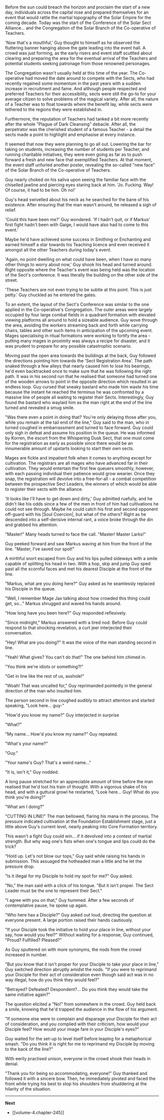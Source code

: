 
Before the sun could breach the horizon and proclaim the start of a new day, individuals across the capital rose and prepared themselves for an event that would rattle the martial topography of the Solar Empire for the coming decade. Today was the start of the Conference of the Solar Sect Alliance... and the Congregation of the Solar Branch of the Co-operative of Teachers.

'Now that's a mouthful,' Guy thought to himself as he observed the fluttering banner hanging above the gate leading into the event hall. A crowd was just forming, as the early risers and event staff scuttled about clearing and preparing the area for the eventual arrival of the Teachers and potential students seeking patronage from those renowned personages.

The Congregation wasn't usually held at this time of the year. The Co-operative had moved the date around to compete with the Sects, who had recently regained some momentum in the past years with a sudden increase in recruitment and fame. And although people respected and preferred Teachers for their accessibility, sects were still the go-to for your average citizen to solve problems of the magical variety. After all, the nature of a Teacher was to float towards where the benefit lay, while sects were tethered to the regions they were established in.

Furthermore, the reputation of Teachers had tanked a bit more recently after the whole "Plague of Dark Cleansing" debacle. After all, the perpetrator was the cherished student of a famous Teacher - a detail the sects made a point to highlight and emphasise at every instance.

It seemed that now they were planning to go all out. Lowering the bar for taking on students, increasing the number of students per Teacher, and running charitable initiatives, they were even going as far as to push forward a fresh and new face that exemplified Teachers. At that moment, the event staff unfurled another poster, revealing the so-called "new face" of the Solar Branch of the Co-operative of Teachers.

Guy nearly choked on his saliva upon seeing the familiar face with the chiselled jawline and piercing eyes staring back at him. 'Jo. Fucking. Way! Of course, it had to be him. Oh no!'

Guy's head swivelled about his neck as he searched for the bane of his existence. After ensuring that the man wasn't around, he released a sigh of relief.

'Could this have been me?' Guy wondered. 'If I hadn't quit, or if Markus' first fight hadn't been with Gaige, I would have also had to come to this event.'

Maybe he'd have achieved some success in Smithing or Enchanting and earned himself a star towards his Teaching licence and even received it amongst all the other Teachers during today's event.

'Again, no point dwelling on what could have been, when I have so many other things to worry about now,' Guy shook his head and turned around. Right opposite where the Teacher's event was being held was the location of the Sect's conference. It was literally the building on the other side of the street.

'These Teachers are not even trying to be subtle at this point. This is just petty.' Guy chuckled as he entered the gates.

To an extent, the layout of the Sect's Conference was similar to the one applied in the Co-operative's Congregation. The outer areas were largely occupied by four large combat fields in a quadrant formation with elevated viewing platforms all around to hold a sizeable audience. Guy wove through the area, avoiding the workers streaming back and forth while carrying chairs, tables and other such items in anticipation of the upcoming event. Mages specialising in ritual formations were working to fortify the area - putting many mages in proximity was always a recipe for disaster, and it was prudent to prepare for any possible catastrophic scenario.

Moving past the open area towards the buildings at the back, Guy followed the directions pointing him towards the 'Sect Registration Area'. The path snaked through a few alleys that nearly caused him to lose his bearings, he'd even backtracked once to make sure that he was following the right path. It was in his second run that he realised that someone had turned one of the wooden arrows to point in the opposite direction which resulted in an endless loop. Guy cursed that sneaky bastard who made him waste his time because the instant he reached the terminus he was confronted by a massive line of people all waiting to register their Sects. Interestingly, Guy found the bastard who waylaid him as the man right at the end of the line turned and revealed a smug smile.

"Was there even a point in doing that? You're only delaying those after you, while you remain at the tail end of the line," Guy said to the man, who in turned coughed in embarrassment and turned to face forward. Guy could only sigh in defeat and assume his position in the queue. He was informed by Korren, the escort from the Whispering Dusk Sect, that one must come for the registration as early as possible since there would be an innumerable amount of upstarts looking to start their own sects.

Mages are fickle and impatient folk when it comes to anything except for cultivation. The registrars are all mages who have advanced far in their cultivation. They would entertain the first few queuers smoothly, however, with each passing individual their patience would grow wearier. Once they snap, the registration will devolve into a free-for-all - a combat competition between the prospective Sect Leaders, the winners of which would be able to register their sects with the alliance.

'It looks like I'll have to get down and dirty,' Guy admitted ruefully, and he didn't like his odds since a few of the men in front of him had cultivations he could not see through. Maybe he could catch his first and second opponent off-guard with his |Soul Coercion|, but what of the others? Right as he descended into a self-derisive internal rant, a voice broke through the din and grabbed his attention.

"Master!" Many heads turned to face the call. "Master! Master Larks!"

Guy peeked forward and saw Markus waving at him from the front of the line. "Master, I've saved our spot!"

A mirthful snort escaped from Guy and his lips pulled sideways with a smile capable of splitting his head in two. With a hop, skip and jump Guy sped past all the scornful faces and met his dearest Disciple at the front of the line.

"Markus, what are you doing here?" Guy asked as he seamlessly replaced his Disciple in the queue.

"Well, I remember Mage Jax talking about how crowded this thing could get, so..." Markus shrugged and waved his hands around.

"How long have you been here?" Guy responded reflexively.

"Since midnight," Markus answered with a tired nod. Before Guy could respond to that shocking revelation, a curt jeer interjected their conversation.

"Hey! What are you doing?" It was the voice of the man standing second in line.

"Yeah! What gives? You can't do that!" The one behind him chimed in.

"You think we're idiots or something?!"

"Get in line like the rest of us, asshole!"

"Woah! That was uncalled for," Guy reprimanded pointedly in the general direction of the man who insulted him.

The person second in line coughed audibly to attract attention and started speaking, "Look here... guy-"

"How'd you know my name?" Guy interjected in surprise

"What?"

"My name... How'd you know my name?" Guy repeated.

"What's your name?"

"Guy."

"Your name's Guy? That's a weird name..."

"It is, isn't it," Guy nodded.

A long pause stretched for an appreciable amount of time before the man realised that he'd lost his train of thought. With a vigorous shake of his head, and with a guttural growl he restarted, "Look here... Guy! What do you think you're doing?"

"What am I doing?"

"CUTTING IN LINE!" The man bellowed, flaring his mana in the process. The pressure indicated cultivation at the Foundation Establishment stage, just a little above Guy's current level, nearly peaking into Core Formation territory.

This wasn't a fight Guy could win... if it devolved into a contest of martial strength. But why wag one's fists when one's tongue and lips could do the trick?

"Hold up. Let's not blow our tops," Guy said while raising his hands in submission. This assuaged the hotheaded man a little and he let the pressure drop.

"Is it illegal for my Disciple to hold my spot for me?" Guy asked.

"No," the man said with a click of his tongue. "But it isn't proper. The Sect Leader must be the one to represent their Sect."

"I agree with you on that," Guy hummed. After a few seconds of contemplative pause, he spoke up again.

"Who here has a Disciple?" Guy asked out loud, directing the question at everyone present. A large portion raised their hands cautiously.

"If your Disciple took the initiative to hold your place in line, without your say, how would you feel?" Without waiting for a response, Guy continued, "Proud? Fulfilled? Pleased?"

As Guy sputtered on with more synonyms, the nods from the crowd increased in number.

"But you know that it isn't proper for your Disciple to take your place in line," Guy switched direction abruptly amidst the nods. "If you were to reprimand your Disciple for their act of consideration even though said act was in no way illegal, how do you think they would feel?"

"Betrayed? Defeated? Despondent?... Do you think they would take the same initiative again?"

The question elicited a "No!" from somewhere in the crowd. Guy held back a smile, knowing that he'd trapped the audience in the flow of his argument.

"If someone else were to complain and disparage your Disciple for their act of consideration, and you complied with their criticism, how would your Disciple feel? How would your image fare in your Disciple's eyes?"

Guy waited for the set-up to level itself before leaping for a metaphorical smash. "Do you think it is right for me to reprimand my Disciple by moving to the back of the line?"

With eerily practised unison, everyone in the crowd shook their heads in denial.

"Thank you for being so accommodating, everyone!" Guy thanked and followed it with a sincere bow. Then, he immediately pivoted and faced the front while trying his best to stop his shoulders from shuddering at the hilarity of the situation.

____

**Next**
* [[volume-4.chapter-245]]